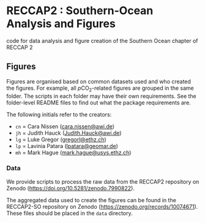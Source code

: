 # RECCAP2 : Southern-Ocean Analysis and Figures
code for data analysis and figure creation of the Southern Ocean chapter of RECCAP 2

## Figures 

Figures are organised based on common datasets used and who created the figures. For example, all $p\mathrm{CO}_2$-related figures are grouped in the same folder.
The scripts in each folder may have their own requirements. See the folder-level README files to find out what the package requirements are. 

The following initials refer to the creators:

- `cn` = Cara Nissen (cara.nissen@awi.de)
- `jh` = Judith Hauck (Judith.Hauck@awi.de)
- `lg` = Luke Gregor (gregorl@ethz.ch)
- `lp` = Lavinia Patara (lpatara@geomar.de)
- `mh` = Mark Hague (mark.hague@usys.ethz.ch)

### Data

We provide scripts to process the raw data from the RECCAP2 repository on Zenodo (https://doi.org/10.5281/zenodo.7990822). 

The aggregated data used to create the figures can be found in the RECCAP2-SO repository on Zenodo (https://zenodo.org/records/10074671). These files should be placed in the `data` directory. 
